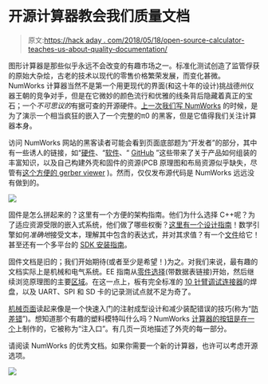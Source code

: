 # 开源计算器教会我们质量文档

> 原文:[https://hack aday . com/2018/05/18/open-source-calculator-teaches-us-about-quality-documentation/](https://hackaday.com/2018/05/18/open-source-calculator-teaches-us-about-quality-documentation/)

图形计算器是那些似乎永远不会改变的有趣市场之一。标准化测试创造了监管俘获的原始大杂烩，古老的技术以现代的零售价格繁荣发展，而变化甚微。NumWorks 计算器当然不是第一个用更现代的界面(和这十年的设计)挑战德州仪器王朝的竞争对手，但是在它微妙的颜色流行和优雅的线条背后隐藏着真正的宝石；一个*不可思议的*有据可查的开源硬件。[上一次我们写 NumWorks](https://hackaday.com/2018/03/04/graphing-calculator-dual-boots-with-pi-zero/#more-297404) 的时候，是为了演示一个相当疯狂的嵌入了一个完整的π0 的黑客，但是它值得我们关注计算器本身。

访问 NumWorks 网站的黑客读者可能会看到页面底部题为“开发者”的部分，其中有一些诱人的链接，如“[硬件](https://www.numworks.com/resources/engineering/hardware/)、“[软件](https://www.numworks.com/resources/engineering/software/)、“ [GitHub](https://github.com/numworks) ”这些带来了关于产品如何组装的丰富知识，以及自己构建外壳和固件的资源(PCB 原理图和布局资源似乎缺失，尽管有[这个方便的 gerber viewer](https://www.numworks.com/resources/engineering/hardware/electrical/pcb/) )。然而，仅仅发布源代码是 NumWorks 远远没有做到的。

![](../Images/887c3a76a28c83335880cbc1f3f770c4.png)

固件是怎么拼起来的？这里有一个方便的架构指南。他们为什么选择 C++呢？为了适应资源受限的嵌入式系统，他们做了哪些权衡？[这里有一个设计指南](https://www.numworks.com/resources/engineering/software/embedded/)！数学引擎如何*准确地*接受文本，理解其中包含的表达式，并对其求值？有一个[文件](https://www.numworks.com/resources/engineering/software/architecture/poincare/)给它！甚至还有一个多平台的 [SDK 安装指南](https://www.numworks.com/resources/engineering/software/sdk/)。

固件文档是旧的；我们开始期待(或者至少是希望！)为之。对我们来说，最有趣的文档实际上是机械和电气系统。EE 指南从[零件选择](https://www.numworks.com/resources/engineering/hardware/electrical/parts/)(带数据表链接)开始，然后继续浏览原理图的主要[区域](https://www.numworks.com/resources/engineering/hardware/electrical/schematics/)。在这一点上，板有完全标准的 [10 针臂调试连接器](http://www.keil.com/support/man/docs/ulink2/ulink2_hw_connectors.htm)的焊盘，以及 UART、SPI 和 SD 卡的记录测试点就不足为奇了。

[机械页面](https://www.numworks.com/resources/engineering/hardware/mechanical/)读起来像是一个快速入门的注射成型设计和减少装配错误的技巧(称为“[防差错](https://en.wikipedia.org/wiki/Poka-yoke)”)。想知道那个有趣的塑料模特叫什么吗？NumWorks [计算器的按钮是在一个](https://www.numworks.com/resources/engineering/hardware/mechanical/keys/)上制作的，它被称为“注入口”。有几页一页地描述了外壳的每一部分。

请阅读 NumWorks 的优秀文档。如果你需要一个新的计算器，也许可以考虑开源选项。

![](../Images/edff6e58af184af7e82ccfa7db8f393a.png)